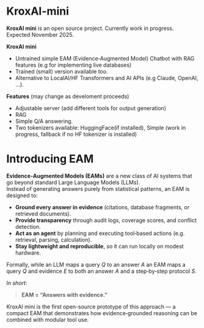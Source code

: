 # KroxAI-mini
**KroxAI mini** is an open source project. Currently work in progress. Expected November 2025.

**KroxAI mini**
* Untrained simple EAM (Evidence‑Augmented Model) Chatbot with RAG features (e.g for implementing live databases)
* Trained (small) version available too.
* Alternative to LocalAI/HF Transformers and AI APIs (e.g Claude, OpenAI, ...).


**Features** (may change as develoment proceeds)
* Adjustable server (add different tools for output generation)
* RAG
* Simple Q/A answering.
* Two tokenizers available: HuggingFace(if installed), Simple (work in progress, fallback if no HF tokenizer is installed)


# Introducing EAM

**Evidence‑Augmented Models (EAMs)** are a new class of AI systems that go beyond standard Large Language Models (LLMs).  
Instead of generating answers purely from statistical patterns, an EAM is designed to:

- **Ground every answer in evidence** (citations, database fragments, or retrieved documents).  
- **Provide transparency** through audit logs, coverage scores, and conflict detection.  
- **Act as an agent** by planning and executing tool‑based actions (e.g. retrieval, parsing, calculation).  
- **Stay lightweight and reproducible**, so it can run locally on modest hardware.  

Formally, while an LLM maps a query *Q* to an answer *A* an EAM maps a query *Q* and evidence *E* to both an answer *A* and a step‑by‑step protocol *S*.

_In short:_  
> **EAM = “Answers with evidence.”**  

KroxAI mini is the first open-source prototype of this approach — a compact EAM that demonstrates how evidence‑grounded reasoning can be combined with modular tool use.





